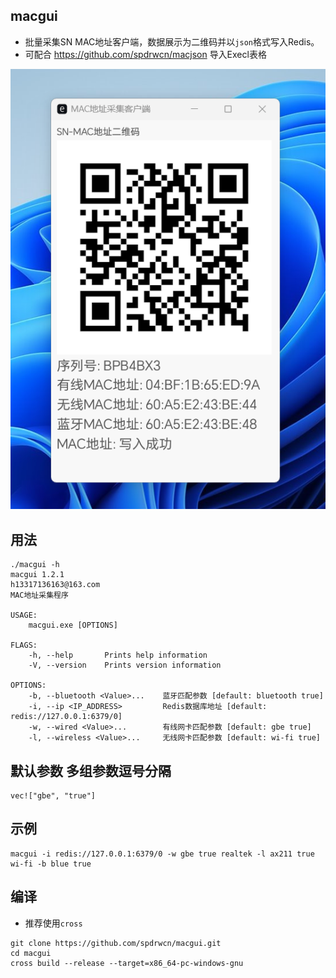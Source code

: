 ## macgui

 - 批量采集SN MAC地址客户端，数据展示为二维码并以`json`格式写入Redis。
 - 可配合 <https://github.com/spdrwcn/macjson> 导入Execl表格

 ![macgui](macgui.png)

## 用法

```
./macgui -h
macgui 1.2.1
h13317136163@163.com
MAC地址采集程序

USAGE:
    macgui.exe [OPTIONS]

FLAGS:
    -h, --help       Prints help information
    -V, --version    Prints version information

OPTIONS:
    -b, --bluetooth <Value>...    蓝牙匹配参数 [default: bluetooth true]
    -i, --ip <IP_ADDRESS>         Redis数据库地址 [default: redis://127.0.0.1:6379/0]
    -w, --wired <Value>...        有线网卡匹配参数 [default: gbe true]
    -l, --wireless <Value>...     无线网卡匹配参数 [default: wi-fi true]
```

## 默认参数 多组参数逗号分隔
```
vec!["gbe", "true"]
```

## 示例 
```
macgui -i redis://127.0.0.1:6379/0 -w gbe true realtek -l ax211 true wi-fi -b blue true 
```

## 编译 

- 推荐使用`cross`

```
git clone https://github.com/spdrwcn/macgui.git
cd macgui 
cross build --release --target=x86_64-pc-windows-gnu
```
